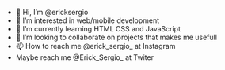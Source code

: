 - 👋 Hi, I’m @ericksergio
- 👀 I’m interested in web/mobile development
- 🌱 I’m currently learning HTML CSS and JavaScript 
- 💞️ I’m looking to collaborate on projects that makes me usefull
- 📫 How to reach me @erick_sergio_ at Instagram
- Maybe reach me @Erick_Sergio_ at Twiter

<!---
ericksergio/ericksergio is a ✨ special ✨ repository because its `README.md` (this file) appears on your GitHub profile.
You can click the Preview link to take a look at your changes.
--->
